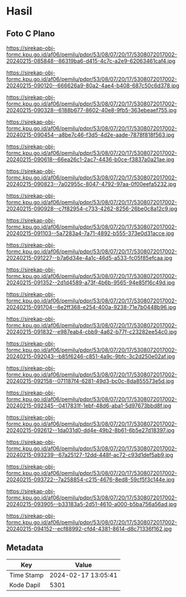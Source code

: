 # Hasil

## Foto C Plano

https://sirekap-obj-formc.kpu.go.id/af06/pemilu/pdpr/53/08/07/20/17/5308072017002-20240215-085848--86319ba6-d415-4c7c-a2e9-62063461caf4.jpg

https://sirekap-obj-formc.kpu.go.id/af06/pemilu/pdpr/53/08/07/20/17/5308072017002-20240215-090120--666626a9-80a2-4ae4-b408-687c50c6d378.jpg

https://sirekap-obj-formc.kpu.go.id/af06/pemilu/pdpr/53/08/07/20/17/5308072017002-20240215-090328--6188b677-8602-40e8-9fb5-363ebeaef755.jpg

https://sirekap-obj-formc.kpu.go.id/af06/pemilu/pdpr/53/08/07/20/17/5308072017002-20240215-090454--a8be7c46-f3d5-4d2e-aade-7878f818f563.jpg

https://sirekap-obj-formc.kpu.go.id/af06/pemilu/pdpr/53/08/07/20/17/5308072017002-20240215-090618--66ea26c1-2ac7-4436-b0ce-f3837a0a21ae.jpg

https://sirekap-obj-formc.kpu.go.id/af06/pemilu/pdpr/53/08/07/20/17/5308072017002-20240215-090823--7a02955c-8047-4792-97aa-0f00eefa5232.jpg

https://sirekap-obj-formc.kpu.go.id/af06/pemilu/pdpr/53/08/07/20/17/5308072017002-20240215-090928--c7f82954-c733-4262-8256-26be0c8a12c9.jpg

https://sirekap-obj-formc.kpu.go.id/af06/pemilu/pdpr/53/08/07/20/17/5308072017002-20240215-091103--5a7283a4-7a71-4892-b555-373e0d31acce.jpg

https://sirekap-obj-formc.kpu.go.id/af06/pemilu/pdpr/53/08/07/20/17/5308072017002-20240215-091227--b7a6d34e-4a1c-46d5-a533-fc05f85efcaa.jpg

https://sirekap-obj-formc.kpu.go.id/af06/pemilu/pdpr/53/08/07/20/17/5308072017002-20240215-091352--2d1d4589-a73f-4b6b-9565-94e85f16c49d.jpg

https://sirekap-obj-formc.kpu.go.id/af06/pemilu/pdpr/53/08/07/20/17/5308072017002-20240215-091704--6e2ff368-e254-400a-9238-71e7b0448b96.jpg

https://sirekap-obj-formc.kpu.go.id/af06/pemilu/pdpr/53/08/07/20/17/5308072017002-20240215-091832--e987eab4-cbb9-4a62-b77f-c23282ee54c0.jpg

https://sirekap-obj-formc.kpu.go.id/af06/pemilu/pdpr/53/08/07/20/17/5308072017002-20240215-092043--b85f6246-c851-4a9c-9bfc-3c2d250e02af.jpg

https://sirekap-obj-formc.kpu.go.id/af06/pemilu/pdpr/53/08/07/20/17/5308072017002-20240215-092158--071187f4-6281-49d3-bc0c-8da855573e5d.jpg

https://sirekap-obj-formc.kpu.go.id/af06/pemilu/pdpr/53/08/07/20/17/5308072017002-20240215-092345--0417831f-1ebf-48d6-aba1-5d97673bbd8f.jpg

https://sirekap-obj-formc.kpu.go.id/af06/pemilu/pdpr/53/08/07/20/17/5308072017002-20240215-092612--1da031d0-dd4e-49b2-8b61-6b5e27d18397.jpg

https://sirekap-obj-formc.kpu.go.id/af06/pemilu/pdpr/53/08/07/20/17/5308072017002-20240215-093239--67a25127-12dd-448f-ac72-c93d1def5ab9.jpg

https://sirekap-obj-formc.kpu.go.id/af06/pemilu/pdpr/53/08/07/20/17/5308072017002-20240215-093722--7a258854-c215-4676-8ed8-59cf5f3c144e.jpg

https://sirekap-obj-formc.kpu.go.id/af06/pemilu/pdpr/53/08/07/20/17/5308072017002-20240215-093905--b33183a5-2d51-4610-a000-b5ba756a56ad.jpg

https://sirekap-obj-formc.kpu.go.id/af06/pemilu/pdpr/53/08/07/20/17/5308072017002-20240215-094152--ecf88992-cfd4-4381-8614-d8c71336f162.jpg


## Metadata

| Key        | Value               |
| ---------- | ------------------- |
| Time Stamp | 2024-02-17 13:05:41 |
| Kode Dapil | 5301                |



